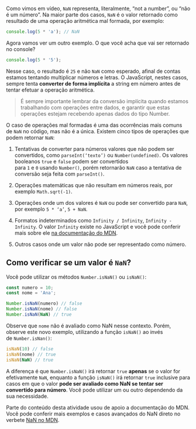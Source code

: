 Como vimos em vídeo, `NaN` representa, literalmente, “not a number”, ou “não é um número”. Na maior parte dos casos, `NaN` é o valor retornado como resultado de uma operação aritmética mal formada, por exemplo:

```js
console.log(5 * 'a'); // NaN
```

Agora vamos ver um outro exemplo. O que você acha que vai ser retornado no console?

```js
console.log(5 * '5');
```

Nesse caso, o resultado é `25` e não `NaN` como esperado, afinal de contas estamos tentando multiplicar números e letras. O JavaScript, nestes casos, sempre tenta **converter de forma implícita** a string em número antes de tentar efetuar a operação aritmética.

> É sempre importante lembrar da conversão implícita quando estamos trabalhando com operações entre dados, e garantir que estas operações estejam recebendo apenas dados do tipo Number.

O caso de operações mal formadas é uma das ocorrências mais comuns de `NaN` no código, mas não é a única. Existem cinco tipos de operações que podem retornar `NaN`:

1. Tentativas de converter para números valores que não podem ser convertidos, como `parseInt(‘texto’)` ou `Number(undefined)`. Os valores booleanos `true` e `false` podem ser convertidos para `1` e `0` usando `Number()`, porém retornarão `NaN` caso a tentativa de conversão seja feita com `parseInt()`.
    
2. Operações matemáticas que não resultam em números reais, por exemplo `Math.sqrt(-1)`.
    
3. Operações onde um dos valores é `NaN` ou pode ser convertido para `NaN`, por exemplo `5 * ‘a’`, `5 + NaN`.
    
4. Formatos indeterminados como `Infinity / Infinity`, `Infinity - Infinity`. O valor `Infinity` existe no JavaScript e você pode conferir mais sobre ele [na documentação do MDN](https://developer.mozilla.org/en-US/docs/Web/JavaScript/Reference/Global_Objects/Infinity).
    
5. Outros casos onde um valor não pode ser representado como número.
    

## Como verificar se um valor é `NaN`?

Você pode utilizar os métodos `Number.isNaN()` ou `isNaN()`:

```js
const numero = 10;
const nome = 'Ana';

Number.isNaN(numero) // false
Number.isNaN(nome) // false
Number.isNaN(NaN) // true
```

Observe que `nome` não é avaliado como NaN nesse contexto. Porém, observe este novo exemplo, utilizando a função `isNaN()` ao invés de `Number.isNan()`:

```js
isNaN(10) // false
isNaN(nome) // true
isNaN(NaN) // true
```

A diferença é que `Number.isNaN()` irá retornar `true` **apenas** se o valor for efetivamente `NaN`, enquanto a função `isNaN()` irá retornar `true` inclusive para casos em que o valor **pode ser avaliado como NaN se tentar ser convertido para número**. Você pode utilizar um ou outro dependendo da sua necessidade.

Parte do conteúdo desta atividade usou de apoio a documentação do MDN. Você pode conferir mais exemplos e casos avançados do NaN direto no verbete [NaN no MDN](https://developer.mozilla.org/en-US/docs/Web/JavaScript/Reference/Global_Objects/NaN).